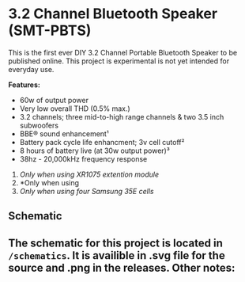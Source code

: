 #  3.2 Channel Bluetooth Speaker (SMT-PBTS)

This is the first ever DIY 3.2 Channel Portable Bluetooth Speaker to be published online. This project is experimental is not yet intended for everyday use. 

 **Features:**
  - 60w of output power
  - Very low overall THD (0.5% max.)
  - 3.2 channels; three mid-to-high range channels & two 3.5 inch subwoofers
  - BBE® sound enhancement¹
  - Battery pack cycle life enhancment; 3v cell cutoff²
  - 8 hours of battery live (at 30w output power)³
  - 38hz - 20,000kHz frequency response
  
  1. *Only when using XR1075 extention module*
  2. *Only when using 
  3. *Only when using four Samsung 35E cells*

## Schematic ##

The schematic for this project is located in `/schematics`. It is availible in .svg file for the source and .png in the releases. 
**Other notes:** 
- 
